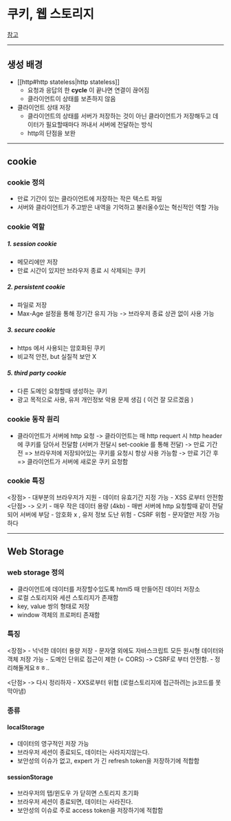 # 쿠키, 웹 스토리지

[참고](https://velog.io/@hs0217/%EC%BF%A0%ED%82%A4-%EB%A1%9C%EC%BB%AC-%EC%8A%A4%ED%86%A0%EB%A6%AC%EC%A7%80-%EC%84%B8%EC%85%98-%EC%8A%A4%ED%86%A0%EB%A6%AC%EC%A7%80)

---

## 생성 배경

- [[http#http stateless|http stateless]]
	- 요청과 응답의 한 **cycle** 이 끝나면 연결이 끊어짐
	-  클라이언트이 상태를 보존하지 않음
- 클라이언트 상태 저장
	- 클라이언트의 상태를 서버가 저장하는 것이 아닌 클라이언트가 저장해두고 데이터가 필요할때마다 꺼내서 서버에 전달하는 방식 
	- http의 단점을 보완
	  
---

## cookie 
 
### cookie 정의
 - 만료 기간이 있는 클라이언트에 저장하는 작은 텍스트 파일
 - 서버와 클라이언트가 주고받은 내역을 기억하고 불러올수있는 혁신적인 역할 가능

### cookie 역할
##### 1. session cookie
- 메모리에만 저장
- 만료 시간이 있지만 브라우저 종료 시 삭제되는 쿠키
##### 2. persistent cookie
- 파일로 저장
- Max-Age 설정을 통해 장기간 유지 가능 -> 브라우저 종료 상관 없이 사용 가능
##### 3. secure cookie
- https 에서 사용되는 암호화된 쿠키
- 비교적 안전, but 실질적 보안 X 
##### 5. third party cookie
- 다른 도메인 요청할때 생성하는 쿠키
- 광고 목적으로 사용, 유저 개인정보 악용 문제 생김 ( 이건 잘 모르겠음 )

### cookie 동작 원리
- 클라이언트가 서버에 http 요청 
-> 클라이언트는 매 http requert 시 http header에 쿠키를 담아서 전달함
	(서버가 전달시 set-cookie 를 통해 전달)
-> 만료 기간 전 =>  브라우저에 저장되어있는 쿠키를 요청시 항상 사용 가능함
-> 만료 기간 후 => 클라이언트가 서버에 새로운 쿠키 요청함

### cookie 특징
<장점>
	- 대부분의 브라우저가 지원
	- 데이터 유효기간 지정 가능
	-  XSS 로부터 안전함
<단점> -> 오키 
	- 매우 작은 데이터 용량 (4kb)
	- 매번 서버에 http 요청할때 같이 전달되어 서버에 부담
	- 암호화 x , 유저 정보 도난 위험
	- CSRF 위험 
	- 문자열만 저장 가능하다 

---

## Web Storage

### web storage 정의 
- 클라이언트에 데이터를 저장할수있도록 html5 때 만들어진 데이터 저장소
-  로컬 스토리지와 세션 스토리지가 존재함
- key, value 쌍의 형태로 저장
- window 객체의 프로퍼티 존재함 

### 특징 

<장점>
	- 넉넉한 데이터 용량 저장
	- 문자열 외에도 자바스크립트 모든 원시형 데이터와 객체 저장 가능
	- 도메인 단위로 접근이 제한 (= CORS) -> CSRF로 부터 안전함.
	- 정리해둘게요ㅎㅎ.. 

<단점> -> 다시 정리하자 
	- XXS로부터 위협 (로컬스토리지에 접근하려는 js코드를 못막아냄)

### 종류

#### localStorage
- 데이터의 영구적인 저장 가능
-  브라우저 세션이 종료되도, 데이터는 사라지지않는다.
- 보안성의 이슈가 없고, expert 가 긴 refresh token을 저장하기에 적합함

#### sessionStorage
- 브라우저의 탭/윈도우 가 닫히면 스토리지 초기화 
- 브라우저 세션이 종료되면, 데이터는 사라진다.
- 보안성의 이슈로 주로 access token을 저장하기에 적합함

